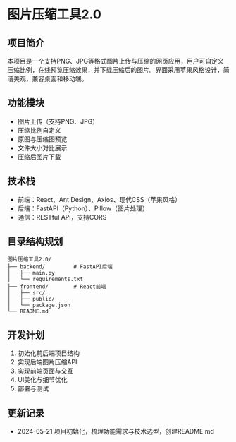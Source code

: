 # 图片压缩工具2.0

## 项目简介
本项目是一个支持PNG、JPG等格式图片上传与压缩的网页应用，用户可自定义压缩比例，在线预览压缩效果，并下载压缩后的图片。界面采用苹果风格设计，简洁美观，兼容桌面和移动端。

## 功能模块
- 图片上传（支持PNG、JPG）
- 压缩比例自定义
- 原图与压缩图预览
- 文件大小对比展示
- 压缩后图片下载

## 技术栈
- 前端：React、Ant Design、Axios、现代CSS（苹果风格）
- 后端：FastAPI（Python）、Pillow（图片处理）
- 通信：RESTful API，支持CORS

## 目录结构规划
```
图片压缩工具2.0/
├── backend/         # FastAPI后端
│   ├── main.py
│   └── requirements.txt
├── frontend/        # React前端
│   ├── src/
│   ├── public/
│   └── package.json
└── README.md
```

## 开发计划
1. 初始化前后端项目结构
2. 实现后端图片压缩API
3. 实现前端页面与交互
4. UI美化与细节优化
5. 部署与测试

## 更新记录
- 2024-05-21 项目初始化，梳理功能需求与技术选型，创建README.md 